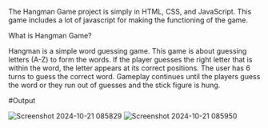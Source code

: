 The Hangman Game project is simply in HTML, CSS, and JavaScript. This game includes a lot of javascript for making the functioning of the game.

What is Hangman Game?

Hangman is a simple word guessing game. This game is about guessing letters (A-Z) to form the words. If the player guesses the right letter that
is within the word, the letter appears at its correct positions. The user has 6 turns to guess the correct word. Gameplay continues until the players 
guess the word or they run out of guesses and the stick figure is hung.

#Output 

![Screenshot 2024-10-21 085829](https://github.com/user-attachments/assets/12958411-c8b3-4d6e-be64-69e8ff4cbe1e)
![Screenshot 2024-10-21 085950](https://github.com/user-attachments/assets/083c7eca-a238-4985-b847-3ac7c0b945fd)
